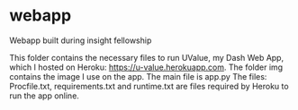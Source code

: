 # webapp
Webapp built during insight fellowship

This folder contains the necessary files to run UValue, my Dash Web App, which I hosted on Heroku: https://u-value.herokuapp.com.
The folder img contains the image I use on the app.
The main file is app.py
The files: Procfile.txt, requirements.txt and runtime.txt are files required by Heroku to run the app online.
